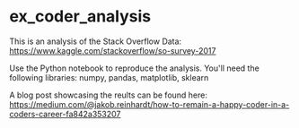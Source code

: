 # ex_coder_analysis
This is an analysis of the Stack Overflow Data: https://www.kaggle.com/stackoverflow/so-survey-2017

Use the Python notebook to reproduce the analysis.
You'll need the following libraries: numpy, pandas, matplotlib, sklearn

A blog post showcasing the reults can be found here: https://medium.com/@jakob.reinhardt/how-to-remain-a-happy-coder-in-a-coders-career-fa842a353207
